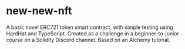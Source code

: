 # new-new-nft
 A basic novel ERC721 token smart contract, with simple testing using HardHat and TypeScript. Created as a challenge in a beginner-to-junior course on a Solidity Discord channel. Based on an Alchemy tutorial.
